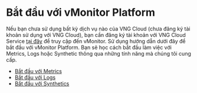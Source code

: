 # Bắt đầu với vMonitor Platform

Nếu bạn chưa sử dụng bất kỳ dịch vụ nào của VNG Cloud (chưa đăng ký tài khoản sử dụng với VNG Cloud), bạn cần đăng ký tài khoản với VNG Cloud Service [tại đây](https://register.vngcloud.vn/signup) để truy cập đến vMonitor. Sử dụng hướng dẫn dưới đây để bắt đầu với vMonitor Platform. Bạn sẽ học cách bắt đầu làm việc với Metrics, Logs hoặc Synthetic thông qua những tính năng mà chúng tôi cung cấp.

* [Bắt đầu với Metrics](https://docs.vngcloud.vn/pages/viewpage.action?pageId=49649936)
* [Bắt đầu với Logs](https://docs.vngcloud.vn/pages/viewpage.action?pageId=49649934)
* [Bắt đầu với Synthetics](https://docs.vngcloud.vn/pages/viewpage.action?pageId=49649943)
